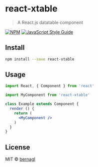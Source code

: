 # react-xtable

> A React.js datatable component

[![NPM](https://img.shields.io/npm/v/react-xtable.svg)](https://www.npmjs.com/package/react-xtable) [![JavaScript Style Guide](https://img.shields.io/badge/code_style-standard-brightgreen.svg)](https://standardjs.com)

## Install

```bash
npm install --save react-xtable
```

## Usage

```jsx
import React, { Component } from 'react'

import MyComponent from 'react-xtable'

class Example extends Component {
  render () {
    return (
      <MyComponent />
    )
  }
}
```

## License

MIT © [bernagl](https://github.com/bernagl)
